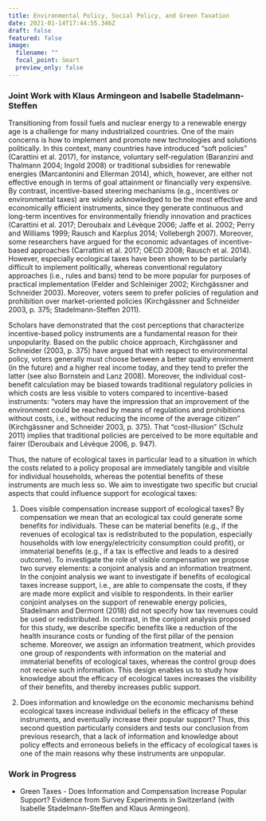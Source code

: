 ```yaml
---
title: Environmental Policy, Social Policy, and Green Taxation
date: 2021-01-14T17:44:55.346Z
draft: false
featured: false
image:
  filename: ""
  focal_point: Smart
  preview_only: false
---
```


### Joint Work with Klaus Armingeon and Isabelle Stadelmann-Steffen 

Transitioning from fossil fuels and nuclear energy to a renewable energy age is a challenge for many industrialized countries. One of the main concerns is how to implement and promote new technologies and solutions politically. In this context, many countries have introduced “soft policies” (Carattini et al. 2017), for instance, voluntary self-regulation (Baranzini and Thalmann 2004; Ingold 2008) or traditional subsidies for renewable energies (Marcantonini and Ellerman 2014), which, however, are either not effective enough in terms of goal attainment or financially very expensive. By contrast, incentive-based steering mechanisms (e.g., incentives or environmental taxes) are widely acknowledged to be the most effective and economically efficient instruments, since they generate continuous and long-term incentives for environmentally friendly innovation and practices (Carattini et al. 2017; Deroubaix and Lévèque 2006; Jaffe et al. 2002; Perry and Williams 1999; Rausch and Karplus 2014; Vollebergh 2007). Moreover, some researchers have argued for the economic advantages of incentive-based approaches (Carrattini et al. 2017; OECD 2008; Rausch et al. 2014). However, especially ecological taxes have been shown to be particularly difficult to implement politically, whereas conventional regulatory approaches (i.e., rules and bans) tend to be more popular for purposes of practical implementation (Felder and Schleiniger 2002; Kirchgässner and Schneider 2003). Moreover, voters seem to prefer policies of regulation and prohibition over market-oriented policies (Kirchgässner and Schneider 2003, p. 375; Stadelmann-Steffen 2011).

Scholars have demonstrated that the cost perceptions that characterize incentive-based policy instruments are a fundamental reason for their unpopularity. Based on the public choice approach, Kirchgässner and Schneider (2003, p. 375) have argued that with respect to environmental policy, voters generally must choose between a better quality environment (in the future) and a higher real income today, and they tend to prefer the latter (see also Bornstein and Lanz 2008). Moreover, the individual cost-benefit calculation may be biased towards traditional regulatory policies in which costs are less visible to voters compared to incentive-based instruments: “voters may have the impression that an improvement of the environment could be reached by means of regulations and prohibitions without costs, i.e., without reducing the income of the average citizen” (Kirchgässner and Schneider 2003, p. 375). That “cost-illusion” (Schulz 2011) implies that traditional policies are perceived to be more equitable and fairer (Deroubaix and Lévèque 2006, p. 947).

Thus, the nature of ecological taxes in particular lead to a situation in which the costs related to a policy proposal are immediately tangible and visible for individual households, whereas the potential benefits of these instruments are much less so. We aim to investigate two specific but crucial aspects that could influence support for ecological taxes: 

1. Does visible compensation increase support of ecological taxes?
By compensation we mean that an ecological tax could generate some benefits for individuals. These can be material benefits (e.g., if the revenues of ecological tax is redistributed to the population, especially households with low energy/electricity consumption could profit), or immaterial benefits (e.g., if a tax is effective and leads to a desired outcome). To investigate the role of visible compensation we propose two survey elements: a conjoint analysis and an information treatment. In the conjoint analysis we want to investigate if benefits of ecological taxes increase support, i.e., are able to compensate the costs, if they are made more explicit and visible to respondents. In their earlier conjoint analyses on the support of renewable energy policies, Stadelmann and Dermont (2018) did not specify how tax revenues could be used or redistributed. In contrast, in the conjoint analysis proposed for this study, we describe specific benefits like a reduction of the health insurance costs or funding of the first pillar of the pension scheme. Moreover, we assign an information treatment, which provides one group of respondents with information on the material and immaterial benefits of ecological taxes, whereas the control group does not receive such information. This design enables us to study how knowledge about the efficacy of ecological taxes increases the visibility of their benefits, and thereby increases public support.

2. Does information and knowledge on the economic mechanisms behind ecological taxes increase individual beliefs in the efficacy of these instruments, and eventually increase their popular support?
Thus, this second question particularly considers and tests our conclusion from previous research, that a lack of information and knowledge about policy effects and erroneous beliefs in the efficacy of ecological taxes is one of the main reasons why these instruments are unpopular.


### Work in Progress 

* Green Taxes - Does Information and Compensation Increase Popular Support? Evidence from Survey Experiments in Switzerland (with Isabelle Stadelmann-Steffen and Klaus Armingeon).

